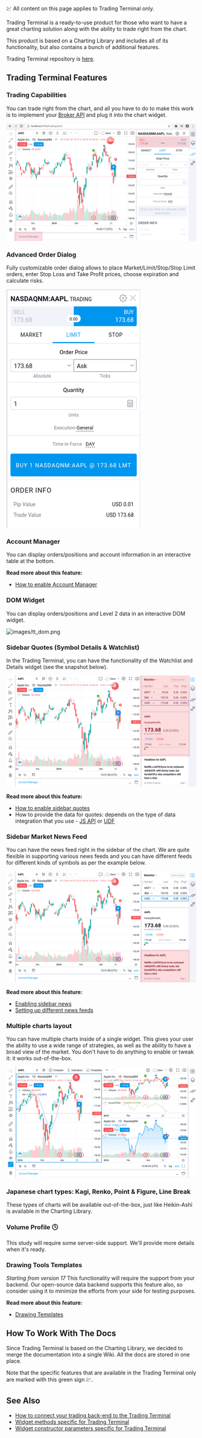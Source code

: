 :chart: All content on this page applies to Trading Terminal only.

Trading Terminal is a ready-to-use product for those who want to have a great charting solution along with the ability to trade right from the chart.

This product is based on a Charting Library and includes all of its functionality, but also contains a bunch of additional features.

Trading Terminal repository is [here](https://github.com/tradingview/trading_platform).

## Trading Terminal Features

### Trading Capabilities

You can trade right from the chart, and all you have to do to make this work is to implement your [Broker API](Broker-API) and plug it into the chart widget.

![images/tt_trading.png](images/tt_trading.png)

### Advanced Order Dialog

Fully customizable order dialog allows to place Market/Limit/Stop/Stop Limit orders, enter Stop Loss and Take Profit prices,
choose expiration and calculate risks.

![images/tt_orderdialog.png](images/tt_orderdialog.png)

### Account Manager

You can display orders/positions and account information in an interactive table at the bottom.

**Read more about this feature:**

* [How to enable Account Manager](Account-Manager)

### DOM Widget

You can display orders/positions and Level 2 data in an interactive DOM widget.

![images/tt_dom.png](images/tt_dom.png)

### Sidebar Quotes (Symbol Details & Watchlist)

In the Trading Terminal, you can have the functionality of the Watchlist and Details widget (see the snapshot below).

![images/tt_top.png](images/tt_top.png)

**Read more about this feature:**

* [How to enable sidebar quotes](Widget-Constructor#widgetbar)
* How to provide the data for quotes: depends on the type of data integration that you use - [JS API](JS-Api#trading-terminal-specific) or [UDF](UDF#quotes)

### Sidebar Market News Feed

You can have the news feed right in the sidebar of the chart. We are quite flexible in supporting various news feeds and you can have different feeds for different kinds of symbols as per the example below.

![images/tt_bottom.png](images/tt_bottom.png)

**Read more about this feature:**

* [Enabling sidebar news](Widget-Constructor#widgetbar)
* [Setting up different news feeds](Widget-Constructor#rss_news_feed)

### Multiple charts layout

You can have multiple charts inside of a single widget. This gives your user the ability to use a wide range of strategies, as well as the ability to have a broad view of the market. You don't have to do anything to enable or tweak it: it works out-of-the-box.

![images/tt_charts.png](images/tt_charts.png)

### Japanese chart types: Kagi, Renko, Point & Figure, Line Break

These types of charts will be available out-of-the-box, just like Heikin-Ashi is available in the Charting Library.

<!-- markdownlint-disable no-trailing-punctuation -->

### Volume Profile :clock4:

This study will require some server-side support. We'll provide more details when it's ready.

### Drawing Tools Templates

*Starting from version 17*
This functionality will require the support from your backend. Our open-source data backend supports this feature also, so consider using it to minimize the efforts from your side for testing purposes.

**Read more about this feature:**

* [Drawing Templates](Drawing-Templates)

<!-- markdownlint-enable no-trailing-punctuation -->

## How To Work With The Docs

Since Trading Terminal is based on the Charting Library, we decided to merge the documentation into a single Wiki.
All the docs are stored in one place.

Note that the specific features that are available in the Trading Terminal only are marked with this green sign :chart:.

## See Also

* [How to connect your trading back-end to the Trading Terminal](Broker-API)
* [Widget methods specific for Trading Terminal](Widget-Methods#chart-trading-terminal-only)
* [Widget constructor parameters specific for Trading Terminal](Widget-Constructor#trading-terminal-only)
